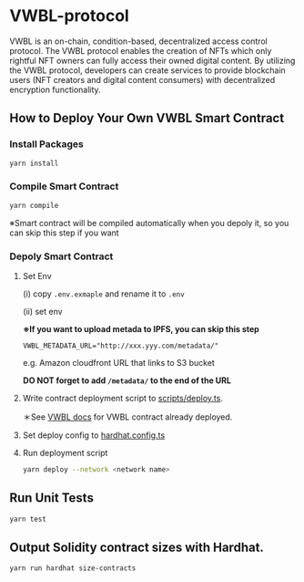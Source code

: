 # VWBL-protocol
VWBL is an on-chain, condition-based, decentralized access control protocol. The VWBL protocol enables the creation of NFTs which only rightful NFT owners can fully access their owned digital content. By utilizing the VWBL protocol, developers can create services to provide blockchain users (NFT creators and digital content consumers) with decentralized encryption functionality.

## How to Deploy Your Own VWBL Smart Contract
### Install Packages
```bash
yarn install
```

### Compile Smart Contract
```bash
yarn compile
```
※Smart contract will be compiled automatically when you depoly it, 
 so you can skip this step if you want
 
### Depoly Smart Contract
1. Set Env
   
   (i)  copy `.env.exmaple` and rename it to `.env`
   
   (ii) set env 
   
   **※If you want to upload metada to IPFS, you can skip this step**
   
     ```
     VWBL_METADATA_URL="http://xxx.yyy.com/metadata/"
     ```
   e.g. Amazon cloudfront URL that links to S3 bucket
   
   **DO NOT forget to add `/metadata/` to the end of the URL**

4. Write contract deployment script to [scripts/deploy.ts](https://github.com/VWBL/VWBL-protocol/blob/master/scripts/deploy.ts). 

    ＊See [VWBL docs](https://app.gitbook.com/o/XKJRuS9VhgLSsEarEY4P/s/CNC1YmYHucLw7YmJFhGF/end-point-for-vwbl) for VWBL contract already deployed.

5. Set deploy config to [hardhat.config.ts](https://github.com/VWBL/VWBL-protocol/blob/master/hardhat.config.ts)

6. Run deployment script
    ```bash
    yarn deploy --network <network name>
    ```

## Run Unit Tests
```bash
yarn test
```
## Output Solidity contract sizes with Hardhat.
```bash
yarn run hardhat size-contracts
```
